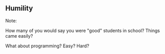 <!-- .slide: data-background="resources/humility.jpg" -->

##  Humility


Note:

How many of you would say you were "good" students in school? Things came easily?

What about programming? Easy? Hard?

